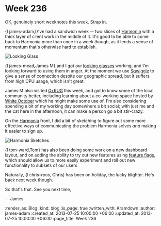 Week 236
========

OK, genuinely short weeknotes this week. Strap in.

{l james-adam,I}'ve had a sandwich week -- two slices of [Harmonia](https://harmonia.io) with a thick layer of client work in the middle of it. It's good to be able to come back to Harmonia more than once in a week though, as it lends a sense of momentum that's otherwise hard to establish.

![Looking Glass](/images/blog/looking-glass.jpg)

{l james-mead,James M} and I got our [looking glasses](http://scraplab.net/project-looking-glass/) working, and I'm looking forward to using them in anger. At the moment we use [Sqwiggle](https://www.sqwiggle.com/) to give a sense of connection despite our geographic spread, but it suffers from high CPU usage, which isn't great.

James M also visited [OxRUG]() this week, and got to know some of the local community better, including learning about a co-working space hosted by [White October](http://www.whiteoctober.co.uk/) which he might make some use of. I'm also considering spending a bit of my working day somewhere a bit social; with just me and the cat here in the afternoon, it can make a person go a bit stir-crazy.

On the [Harmonia](https://harmonia.io) front, I did a bit of sketching to figure out some more effective ways of communicating the problem Harmonia solves *and* making it easier to sign up.

![Harmonia Sketches](/images/blog/harmonia-sketches.jpg)

{l tom-ward,Tom} has also been doing some work on a new dashboard layout, and on adding the ability to try out new features using [feature flags](http://martinfowler.com/bliki/FeatureToggle.html), which should allow us to more easily experiment and roll out new functionality to subsets of our users.

Naturally, {l chris-roos, Chris} has been on holiday, the lucky blighter. He's back next week though.

So that's that. See you next time,

-- James

:render_as: Blog
:kind: blog
:is_page: true
:written_with: Kramdown
:author: james-adam
:created_at: 2013-07-25 10:00:00 +06:00
:updated_at: 2013-07-25 10:00:00 +06:00
:page_title: Week 236
